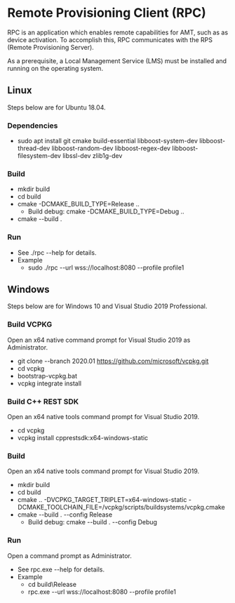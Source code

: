 # Remote Provisioning Client (RPC)

RPC is an application which enables remote capabilities for AMT, such as as device activation. To accomplish this, RPC communicates with the RPS (Remote Provisioning Server).

As a prerequisite, a Local Management Service (LMS) must be installed and running on the operating system.

## Linux

Steps below are for Ubuntu 18.04.

### Dependencies

- sudo apt install git cmake build-essential libboost-system-dev  libboost-thread-dev libboost-random-dev libboost-regex-dev libboost-filesystem-dev libssl-dev zlib1g-dev

### Build

- mkdir build
- cd build
- cmake -DCMAKE_BUILD_TYPE=Release ..
  - Build debug: cmake -DCMAKE_BUILD_TYPE=Debug ..
- cmake --build .

### Run

- See ./rpc --help for details.
- Example
  - sudo ./rpc --url wss://localhost:8080 --profile profile1

## Windows

Steps below are for Windows 10 and Visual Studio 2019 Professional.

### Build VCPKG

Open an x64 native command prompt for Visual Studio 2019 as Administrator.

- git clone --branch 2020.01 https://github.com/microsoft/vcpkg.git
- cd vcpkg
- bootstrap-vcpkg.bat
- vcpkg integrate install

### Build C++ REST SDK

Open an x64 native tools command prompt for Visual Studio 2019.

- cd vcpkg
- vcpkg install cpprestsdk:x64-windows-static

### Build

Open an x64 native tools command prompt for Visual Studio 2019.

- mkdir build
- cd build
- cmake .. -DVCPKG_TARGET_TRIPLET=x64-windows-static -DCMAKE_TOOLCHAIN_FILE=/vcpkg/scripts/buildsystems/vcpkg.cmake
- cmake --build . --config Release
  - Build debug: cmake --build . --config Debug

### Run

Open a command prompt as Administrator.

- See rpc.exe --help for details.
- Example
  - cd build\Release
  - rpc.exe --url wss://localhost:8080 --profile profile1
